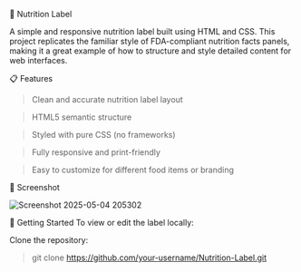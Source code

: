 🥗 Nutrition Label

A simple and responsive nutrition label built using HTML and CSS. This project replicates the familiar style of FDA-compliant nutrition facts panels, making it a great example of how to structure and style detailed content for web interfaces.

📋 Features

> Clean and accurate nutrition label layout

> HTML5 semantic structure

> Styled with pure CSS (no frameworks)

> Fully responsive and print-friendly

> Easy to customize for different food items or branding

📸 Screenshot

![Screenshot 2025-05-04 205302](https://github.com/user-attachments/assets/cf60b5dd-9cd9-4c57-9048-de259d019303)


🚀 Getting Started
To view or edit the label locally:

Clone the repository:

> git clone https://github.com/your-username/Nutrition-Label.git
